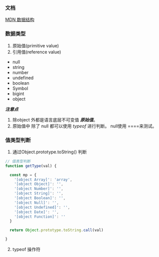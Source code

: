 
### 文档
[MDN 数据结构](https://developer.mozilla.org/zh-CN/docs/Web/JavaScript/Data_structures)

### 数据类型
1. 原始值(primitive value)
2. 引用值(reference value)

  - null
  - string
  - number
  - undefined
  - boolean
  - Symbol
  - bigint
  - object
  
  ***注意点***
  1. 除object 外都是语言底层不可变值 ***原始值***。
  2. 原始值中 除了 null 都可以使用  *typeof* 进行判断。 null使用 ====来测试。

### 值类型判断

1. 通过Object.prototype.toString() 判断

``` javascript
// 值类型判断
function getType(val) {

  const mp = {
    '[object Array]': 'array',
    '[object Object]': '',
    '[object Number]': '',
    '[object String]': '',
    '[object Boolean]': '',
    '[object Null]': '',
    '[object Undefined]': '',
    '[object Date]': '',
    '[object Function]': ''
  }

  return Object.prototype.toString.call(val)

}

```

2. typeof 操作符


